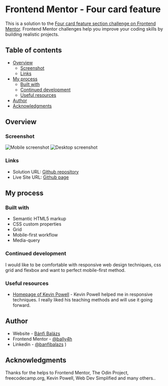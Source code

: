 # Frontend Mentor - Four card feature

This is a solution to the [Four card feature section challenge on Frontend Mentor](https://www.frontendmentor.io/challenges/four-card-feature-section-weK1eFYK/hub). Frontend Mentor challenges help you improve your coding skills by building realistic projects. 

## Table of contents

- [Overview](#overview)
  - [Screenshot](#screenshot)
  - [Links](#links)
- [My process](#my-process)
  - [Built with](#built-with)
  - [Continued development](#continued-development)
  - [Useful resources](#useful-resources)
- [Author](#author)
- [Acknowledgments](#acknowledgments)


## Overview

### Screenshot

![Mobile screenshot](./images/mobile.jpg)
![Desktop screenshot](./images/desktop.jpg)


### Links

- Solution URL: [Github repository](https://github.com/BalazsBanfi/FEM-12-Four-card-feature)
- Live Site URL: [Github page](https://balazsbanfi.github.io/FEM-12-Four-card-feature)

## My process

### Built with

- Semantic HTML5 markup
- CSS custom properties
- Grid
- Mobile-first workflow
- Media-query


### Continued development

I would like to be comfortable with responsive web design techniques, css grid and flexbox and want to perfect mobile-first method.


### Useful resources

- [Homepage of Kevin Powell](https://www.kevinpowell.co/) - Kevin Powell helped me in responsive techniques. I really liked his teaching methods and will use it going forward.


## Author

- Website - [Bánfi Balázs](https://github.com/BalazsBanfi)
- Frontend Mentor - [@bally4h](https://www.frontendmentor.io/profile/bally4h)
- Linkedin - [@banfibalazs](www.linkedin.com/in/banfibalazs)
)

## Acknowledgments

Thanks for the helps to Frontend Mentor, The Odin Project, freecodecamp.org, Kevin Powell, Web Dev Simplified and many others..